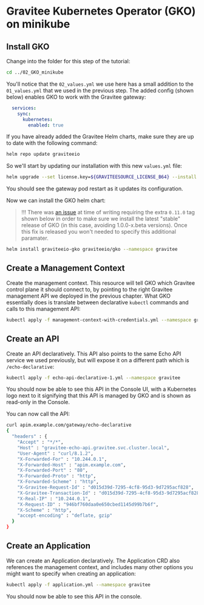 # Gravitee Kubernetes Operator (GKO) on minikube

## Install GKO

Change into the folder for this step of the tutorial:

```sh
cd ../02_GKO_minikube
```

You'll notice that the `02_values.yml` we use here has a small addition to the `01_values.yml` that we used in the previous step. The added config (shown below) enables GKO to work with the Gravitee gateway:

```yaml
  services:
    sync:
      kubernetes:
        enabled: true
```

If you have already added the Gravitee Helm charts, make sure they are up to date with the following command:

```sh
helm repo update graviteeio
```

So we'll start by updating our installation with this new `values.yml` file:

```sh
helm upgrade --set license.key=${GRAVITEESOURCE_LICENSE_B64} --install gravitee-apim graviteeio/apim -f 02_values.yml --namespace gravitee
```

You should see the gateway pod restart as it updates its configuration.

Now we can install the GKO helm chart:

> !!! There was [an issue](https://gravitee.atlassian.net/browse/APIM-3747) at time of writing requiring the extra `0.11.0` tag shown below in order to make sure we install the latest "stable" release of GKO (in this case, avoiding 1.0.0-x.beta versions). Once this fix is released you won't needed to specify this additional paramater.

```sh
helm install graviteeio-gko graviteeio/gko --namespace gravitee
```

## Create a Management Context

Create the management context. This resource will tell GKO which Gravitee control plane it should connect to, by pointing to the right Gravitee management API we deployed in the previous chapter. What GKO essentially does is translate between declarative `kubectl` commands and calls to this management API:

```sh
kubectl apply -f management-context-with-credentials.yml --namespace gravitee
```

## Create an API

Create an API declaratively. This API also points to the same Echo API service we used previously, but will expose it on a different path which is `/echo-declarative`:

```sh
kubectl apply -f echo-api-declarative-1.yml --namespace gravitee
```

You should now be able to see this API in the Console UI, with a Kubernetes logo next to it signifying that this API is managed by GKO and is shown as read-only in the Console. 

You can now call the API:

```sh
curl apim.example.com/gateway/echo-declarative
{
  "headers" : {
    "Accept" : "*/*",
    "Host" : "gravitee-echo-api.gravitee.svc.cluster.local",
    "User-Agent" : "curl/8.1.2",
    "X-Forwarded-For" : "10.244.0.1",
    "X-Forwarded-Host" : "apim.example.com",
    "X-Forwarded-Port" : "80",
    "X-Forwarded-Proto" : "http",
    "X-Forwarded-Scheme" : "http",
    "X-Gravitee-Request-Id" : "d015d39d-7295-4cf8-95d3-9d7295acf828",
    "X-Gravitee-Transaction-Id" : "d015d39d-7295-4cf8-95d3-9d7295acf828",
    "X-Real-IP" : "10.244.0.1",
    "X-Request-ID" : "946bf760daa0e650cbed1145d99b7b6f",
    "X-Scheme" : "http",
    "accept-encoding" : "deflate, gzip"
  }
}
```

## Create an Application

We can create an Application declaratively. The Application CRD also references the management context, and includes many other options you might want to specify when creating an application:

```sh
kubectl apply -f application.yml --namespace gravitee
```

You should now be able to see this API in the console. 